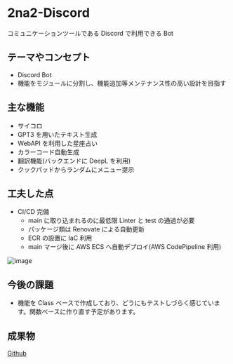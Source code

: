 # 2na2-Discord

コミュニケーションツールである Discord で利用できる Bot

## テーマやコンセプト

- Discord Bot
- 機能をモジュールに分割し、機能追加等メンテナンス性の高い設計を目指す

## 主な機能

- サイコロ
- GPT3 を用いたテキスト生成
- WebAPI を利用した星座占い
- カラーコード自動生成
- 翻訳機能(バックエンドに DeepL を利用)
- クックパッドからランダムにメニュー提示

## 工夫した点

- CI/CD 完備
  - main に取り込まれるのに最低限 Linter と test の通過が必要
  - パッケージ類は Renovate による自動更新
  - ECR の設置に IaC 利用
  - main マージ後に AWS ECS へ自動デプロイ(AWS CodePipeline 利用)

![image](https://user-images.githubusercontent.com/49822810/209613051-88819772-3ecb-4ba1-a5cb-0bd6c8b31378.png)

## 今後の課題

- 機能を Class ベースで作成しており、どうにもテストしづらく感じています。関数ベースに作り直す予定があります。

## 成果物

[Github](https://github.com/na2na-p/2na2-Discord)
